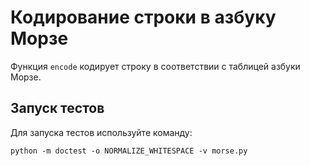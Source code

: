 # Кодирование строки в азбуку Морзе

Функция `encode` кодирует строку в соответствии с таблицей азбуки Морзе.

## Запуск тестов

Для запуска тестов используйте команду:
```linux
python -m doctest -o NORMALIZE_WHITESPACE -v morse.py
```
